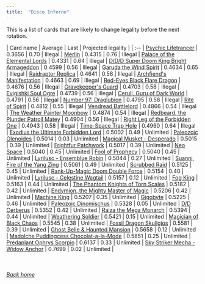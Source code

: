 ```yaml
---
title:  "Disco Inferno"
---
```


This is a list of cards that are likely to change legality before the next rotation.

| Card name | Average | Last | Projected legality |
| :-- |
[Psychic Lifetrancer](https://db.ygoprodeck.com/card/?search=Psychic%20Lifetrancer) | 0.3656 | 0.70 | Illegal |
[Merlin](https://db.ygoprodeck.com/card/?search=Merlin) | 0.4315 | 0.76 | Illegal |
[Palace of the Elemental Lords](https://db.ygoprodeck.com/card/?search=Palace%20of%20the%20Elemental%20Lords) | 0.4331 | 0.64 | Illegal |
[D/D/D Super Doom King Bright Armageddon](https://db.ygoprodeck.com/card/?search=D/D/D%20Super%20Doom%20King%20Bright%20Armageddon) | 0.4599 | 0.56 | Illegal |
[Garuda the Wind Spirit](https://db.ygoprodeck.com/card/?search=Garuda%20the%20Wind%20Spirit) | 0.4634 | 0.65 | Illegal |
[Raidraptor Replica](https://db.ygoprodeck.com/card/?search=Raidraptor%20Replica) | 0.4641 | 0.58 | Illegal |
[Archfiend's Manifestation](https://db.ygoprodeck.com/card/?search=Archfiend's%20Manifestation) | 0.4663 | 0.69 | Illegal |
[Red-Eyes Black Flare Dragon](https://db.ygoprodeck.com/card/?search=Red-Eyes%20Black%20Flare%20Dragon) | 0.4676 | 0.56 | Illegal |
[Gravekeeper's Guard](https://db.ygoprodeck.com/card/?search=Gravekeeper's%20Guard) | 0.4703 | 0.58 | Illegal |
[Evigishki Soul Ogre](https://db.ygoprodeck.com/card/?search=Evigishki%20Soul%20Ogre) | 0.4739 | 0.56 | Illegal |
[Ceruli, Guru of Dark World](https://db.ygoprodeck.com/card/?search=Ceruli,%20Guru%20of%20Dark%20World) | 0.4791 | 0.56 | Illegal |
[Number 97: Draglubion](https://db.ygoprodeck.com/card/?search=Number%2097:%20Draglubion) | 0.4795 | 0.58 | Illegal |
[Rite of Spirit](https://db.ygoprodeck.com/card/?search=Rite%20of%20Spirit) | 0.4812 | 0.55 | Illegal |
[Vendread Battlelord](https://db.ygoprodeck.com/card/?search=Vendread%20Battlelord) | 0.4866 | 0.54 | Illegal |
[The Weather Painter Moonbow](https://db.ygoprodeck.com/card/?search=The%20Weather%20Painter%20Moonbow) | 0.4874 | 0.54 | Illegal |
[Redbeard, the Plunder Patroll Matey](https://db.ygoprodeck.com/card/?search=Redbeard,%20the%20Plunder%20Patroll%20Matey) | 0.4904 | 0.56 | Illegal |
[Right Leg of the Forbidden One](https://db.ygoprodeck.com/card/?search=Right%20Leg%20of%20the%20Forbidden%20One) | 0.4943 | 0.58 | Illegal |
[Time-Space Trap Hole](https://db.ygoprodeck.com/card/?search=Time-Space%20Trap%20Hole) | 0.4960 | 0.64 | Illegal |
[Exodius the Ultimate Forbidden Lord](https://db.ygoprodeck.com/card/?search=Exodius%20the%20Ultimate%20Forbidden%20Lord) | 0.5002 | 0.49 | Unlimited |
[Paleozoic Olenoides](https://db.ygoprodeck.com/card/?search=Paleozoic%20Olenoides) | 0.5014 | 0.03 | Unlimited |
[Magical Musket - Desperado](https://db.ygoprodeck.com/card/?search=Magical%20Musket%20-%20Desperado) | 0.5015 | 0.39 | Unlimited |
[Frightfur Patchwork](https://db.ygoprodeck.com/card/?search=Frightfur%20Patchwork) | 0.5017 | 0.39 | Unlimited |
[Neo Space](https://db.ygoprodeck.com/card/?search=Neo%20Space) | 0.5040 | 0.45 | Unlimited |
[Fool of Prophecy](https://db.ygoprodeck.com/card/?search=Fool%20of%20Prophecy) | 0.5040 | 0.45 | Unlimited |
[Lyrilusc - Ensemblue Robin](https://db.ygoprodeck.com/card/?search=Lyrilusc%20-%20Ensemblue%20Robin) | 0.5044 | 0.27 | Unlimited |
[Suanni, Fire of the Yang Zing](https://db.ygoprodeck.com/card/?search=Suanni,%20Fire%20of%20the%20Yang%20Zing) | 0.5061 | 0.49 | Unlimited |
[Scrubbed Raid](https://db.ygoprodeck.com/card/?search=Scrubbed%20Raid) | 0.5125 | 0.45 | Unlimited |
[Rank-Up-Magic Doom Double Force](https://db.ygoprodeck.com/card/?search=Rank-Up-Magic%20Doom%20Double%20Force) | 0.5154 | 0.40 | Unlimited |
[Lyrilusc - Celestine Wagtail](https://db.ygoprodeck.com/card/?search=Lyrilusc%20-%20Celestine%20Wagtail) | 0.5157 | 0.12 | Unlimited |
[Fog King](https://db.ygoprodeck.com/card/?search=Fog%20King) | 0.5163 | 0.44 | Unlimited |
[The Phantom Knights of Torn Scales](https://db.ygoprodeck.com/card/?search=The%20Phantom%20Knights%20of%20Torn%20Scales) | 0.5182 | 0.42 | Unlimited |
[Endymion, the Mighty Master of Magic](https://db.ygoprodeck.com/card/?search=Endymion,%20the%20Mighty%20Master%20of%20Magic) | 0.5206 | 0.42 | Unlimited |
[Machine King](https://db.ygoprodeck.com/card/?search=Machine%20King) | 0.5207 | 0.35 | Unlimited |
[Gigobyte](https://db.ygoprodeck.com/card/?search=Gigobyte) | 0.5225 | 0.46 | Unlimited |
[Paleozoic Dinomischus](https://db.ygoprodeck.com/card/?search=Paleozoic%20Dinomischus) | 0.5328 | 0.05 | Unlimited |
[D/D Cerberus](https://db.ygoprodeck.com/card/?search=D/D%20Cerberus) | 0.5352 | 0.42 | Unlimited |
[Raiza the Mega Monarch](https://db.ygoprodeck.com/card/?search=Raiza%20the%20Mega%20Monarch) | 0.5394 | 0.44 | Unlimited |
[Weathering Soldier](https://db.ygoprodeck.com/card/?search=Weathering%20Soldier) | 0.5421 | 0.15 | Unlimited |
[Magician of Black Chaos](https://db.ygoprodeck.com/card/?search=Magician%20of%20Black%20Chaos) | 0.5545 | 0.38 | Unlimited |
[Fossil Dragon Skullgios](https://db.ygoprodeck.com/card/?search=Fossil%20Dragon%20Skullgios) | 0.5581 | 0.39 | Unlimited |
[Ghost Belle & Haunted Mansion](https://db.ygoprodeck.com/card/?search=Ghost%20Belle%20%26%20Haunted%20Mansion) | 0.5658 | 0.12 | Unlimited |
[Madolche Puddingcess Chocolat-a-la-Mode](https://db.ygoprodeck.com/card/?search=Madolche%20Puddingcess%20Chocolat-a-la-Mode) | 0.5851 | 0.25 | Unlimited |
[Predaplant Ophrys Scorpio](https://db.ygoprodeck.com/card/?search=Predaplant%20Ophrys%20Scorpio) | 0.6137 | 0.33 | Unlimited |
[Sky Striker Mecha - Widow Anchor](https://db.ygoprodeck.com/card/?search=Sky%20Striker%20Mecha%20-%20Widow%20Anchor) | 0.7699 | 0.02 | Unlimited |

<br>

###### [Back home](index)